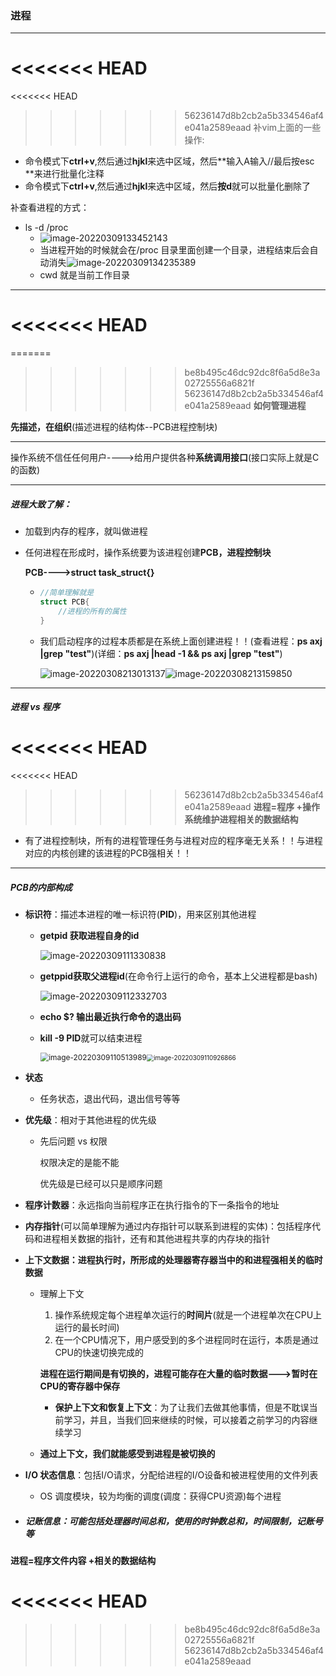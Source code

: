 ### 进程

---

<<<<<<< HEAD
=======
<<<<<<< HEAD
>>>>>>> 56236147d8b2cb2a5b334546af4e041a2589eaad
补vim上面的一些操作:

* 命令模式下**ctrl+v**,然后通过**hjkl**来选中区域，然后**输入A输入//最后按esc **来进行批量化注释
* 命令模式下**ctrl+v**,然后通过**hjkl**来选中区域，然后**按d**就可以批量化删除了 

补查看进程的方式：

* ls -d /proc
  * ![image-20220309133452143](C:\Users\yangyr0206\AppData\Roaming\Typora\typora-user-images\image-20220309133452143.png)
  * 当进程开始的时候就会在/proc 目录里面创建一个目录，进程结束后会自动消失![image-20220309134235389](C:\Users\yangyr0206\AppData\Roaming\Typora\typora-user-images\image-20220309134235389.png)
  * cwd 就是当前工作目录

---

<<<<<<< HEAD
=======
=======
>>>>>>> be8b495c46dc92dc8f6a5d8e3a02725556a6821f
>>>>>>> 56236147d8b2cb2a5b334546af4e041a2589eaad
**如何管理进程**

**先描述，在组织**(描述进程的结构体--PCB进程控制块)

---

操作系统不信任任何用户---->给用户提供各种**系统调用接口**(接口实际上就是C的函数)

---

##### **进程大致了解：**

* 加载到内存的程序，就叫做进程

* 任何进程在形成时，操作系统要为该进程创建**PCB，进程控制块**

  **PCB---->struct task_struct{}**

  * ```c++
    //简单理解就是
    struct PCB{
        //进程的所有的属性
    }
    ```

  * 我们启动程序的过程本质都是在系统上面创建进程！！(查看进程：**ps axj |grep "test"**)(详细：**ps axj |head -1 && ps axj |grep "test"**)

    ![image-20220308213013137](C:\Users\yangyr0206\AppData\Roaming\Typora\typora-user-images\image-20220308213013137.png)![image-20220308213159850](C:\Users\yangyr0206\AppData\Roaming\Typora\typora-user-images\image-20220308213159850.png)

---

##### **进程  vs  程序**
<<<<<<< HEAD
=======

<<<<<<< HEAD
>>>>>>> 56236147d8b2cb2a5b334546af4e041a2589eaad
**进程=程序 +操作系统维护进程相关的数据结构**

* 有了进程控制块，所有的进程管理任务与进程对应的程序毫无关系！！与进程对应的内核创建的该进程的PCB强相关！！

---

##### PCB的内部构成

* **标识符**：描述本进程的唯一标识符(**PID**)，用来区别其他进程

  * **getpid 获取进程自身的id**

    ![image-20220309111330838](C:\Users\yangyr0206\AppData\Roaming\Typora\typora-user-images\image-20220309111330838.png)

  * **getppid获取父进程id**(在命令行上运行的命令，基本上父进程都是bash)

    ![image-20220309112332703](C:\Users\yangyr0206\AppData\Roaming\Typora\typora-user-images\image-20220309112332703.png)

  * **echo $? **输出最近执行命令的**退出码**

  * **kill -9 PID**就可以结束进程

    <img src="C:\Users\yangyr0206\AppData\Roaming\Typora\typora-user-images\image-20220309110513989.png" alt="image-20220309110513989" style="zoom:85%;" /><img src="C:\Users\yangyr0206\AppData\Roaming\Typora\typora-user-images\image-20220309110926866.png" alt="image-20220309110926866" style="zoom:70%;" />

* **状态** 

  * 任务状态，退出代码，退出信号等等

* **优先级**：相对于其他进程的优先级

  * 先后问题 vs 权限

    权限决定的是能不能

    优先级是已经可以只是顺序问题

* **程序计数器**：永远指向当前程序正在执行指令的下一条指令的地址

* **内存指针**(可以简单理解为通过内存指针可以联系到进程的实体)：包括程序代码和进程相关数据的指针，还有和其他进程共享的内存块的指针

* **上下文数据：进程执行时，所形成的处理器寄存器当中的和进程强相关的临时数据**

  * 理解上下文

    1. 操作系统规定每个进程单次运行的**时间片**(就是一个进程单次在CPU上运行的最长时间)
    2. 在一个CPU情况下，用户感受到的多个进程同时在运行，本质是通过CPU的快速切换完成的

    **进程在运行期间是有切换的，进程可能存在大量的临时数据--->暂时在CPU的寄存器中保存**

    * **保护上下文和恢复上下文**：为了让我们去做其他事情，但是不耽误当前学习，并且，当我们回来继续的时候，可以接着之前学习的内容继续学习

  * **通过上下文，我们就能感受到进程是被切换的**

* **I/O 状态信息**：包括I/O请求，分配给进程的I/O设备和被进程使用的文件列表
  * OS 调度模块，较为均衡的调度(调度：获得CPU资源)每个进程
* ##### **记账信息**：可能包括处理器时间总和，使用的时钟数总和，时间限制，记账号等
**进程=程序文件内容 +相关的数据结构**

<<<<<<< HEAD
=======
>>>>>>> be8b495c46dc92dc8f6a5d8e3a02725556a6821f
>>>>>>> 56236147d8b2cb2a5b334546af4e041a2589eaad
